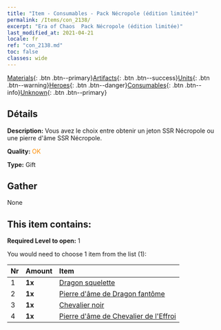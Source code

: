 ```yaml
---
title: "Item - Consumables - Pack Nécropole (édition limitée)"
permalink: /Items/con_2138/
excerpt: "Era of Chaos  Pack Nécropole (édition limitée)"
last_modified_at: 2021-04-21
locale: fr
ref: "con_2138.md"
toc: false
classes: wide
---
```

 [Materials](/fr/Items/){: .btn .btn--primary}[Artifacts](/fr/Items/Artifacts/){: .btn .btn--success}[Units](/fr/Items/Units/){: .btn .btn--warning}[Heroes](/fr/Items/Heroes/){: .btn .btn--danger}[Consumables](/fr/Items/Consumables/){: .btn .btn--info}[Unknown](/fr/Items/Unknown/){: .btn .btn--primary}

## Détails
 **Description:** Vous avez le choix entre obtenir un jeton SSR Nécropole ou une pierre d'âme SSR Nécropole.

 **Quality:** <span style="color: #FF8C00">OK</span>

 **Type:** Gift

## Gather

  None

## This item contains:

 **Required Level to open:** 1

 You would need to choose 1 item from the list (1):

  | Nr | Amount |     Item    |
  |:---|:-------|:------------|
  | 1 |  **1x** | [Dragon squelette](/fr/Items/unt_214/) |  | 
  | 2 |  **1x** | [Pierre d'âme de Dragon fantôme](/fr/Items/unt_303/) |  | 
  | 3 |  **1x** | [Chevalier noir](/fr/Items/unt_213/) |  | 
  | 4 |  **1x** | [Pierre d'âme de Chevalier de l'Effroi](/fr/Items/unt_302/) |  | 
